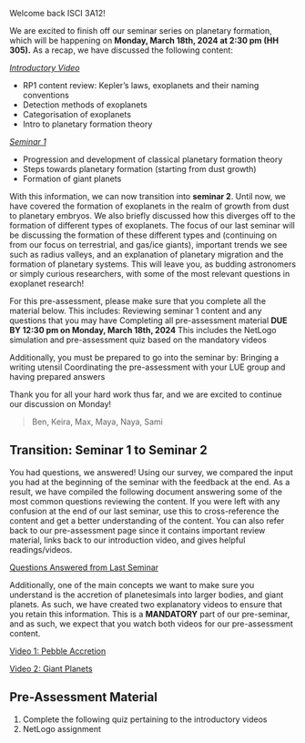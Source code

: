 Welcome back ISCI 3A12!

We are excited to finish off our seminar series on planetary formation, which will be happening on **Monday, March 18th, 2024 at 2:30 pm (HH 305).** As a recap, we have discussed the following content: 

 [*Introductory Video*](https://www.macvideo.ca/media/LUE+Planets+Group+Introduction+Video/1_dyv3mf3x)
- RP1 content review: Kepler’s laws, exoplanets and their naming conventions
- Detection methods of exoplanets
- Categorisation of exoplanets
- Intro to planetary formation theory

[*Seminar 1*](https://samibabbar.github.io/luegroupplanets/)
- Progression and development of classical planetary formation theory
- Steps towards planetary formation (starting from dust growth)
- Formation of giant planets

With this information, we can now transition into **seminar 2**. Until now, we have covered the formation of exoplanets in the realm of growth from dust to planetary embryos. We also briefly discussed how this diverges off to the formation of different types of exoplanets. The focus of our last seminar will be discussing the formation of these different types and (continuing on from our focus on terrestrial, and gas/ice giants), important trends we see such as radius valleys, and an explanation of planetary migration and the formation of planetary systems. This will leave you, as budding astronomers or simply curious researchers, with some of the most relevant questions in exoplanet research!

For this pre-assessment, please make sure that you complete all the material below. This includes:
Reviewing seminar 1 content and any questions that you may have
Completing all pre-assessment material **DUE BY 12:30 pm on Monday, March 18th, 2024**
This includes the NetLogo simulation and pre-assessment quiz based on the mandatory videos

Additionally, you must be prepared to go into the seminar by:
Bringing a writing utensil
Coordinating the pre-assessment with your LUE group and having prepared answers

Thank you for all your hard work thus far, and we are excited to continue our discussion on Monday!

> Ben, Keira, Max, Maya, Naya, Sami

## Transition: Seminar 1 to Seminar 2

You had questions, we answered! Using our survey, we compared the input you had at the beginning of the seminar with the feedback at the end. As a result, we have compiled the following document answering some of the most common questions reviewing the content. If you were left with any confusion at the end of our last seminar, use this to cross-reference the content and get a better understanding of the content. You can also refer back to our pre-assessment page since it contains important review material, links back to our introduction video, and gives helpful readings/videos.

[Questions Answered from Last Seminar](https://www.macvideo.ca/media/LUE+Planets+Group+Introduction+Video/1_dyv3mf3x)

Additionally, one of the main concepts we want to make sure you understand is the accretion of planetesimals into larger bodies, and giant planets. As such, we have created two explanatory videos to ensure that you retain this information. This is a **MANDATORY** part of our pre-seminar, and as such, we expect that you watch both videos for our pre-assessment content. 

[Video 1: Pebble Accretion](https://drive.google.com/file/d/1GwvfK7t266neCJuLUy2Kvr96wk6vJUdW/view?usp=sharing)

[Video 2: Giant Planets](https://www.macvideo.ca/media/LUE+Planets+Group+Introduction+Video/1_dyv3mf3x)
 
## Pre-Assessment Material
1. Complete the following quiz pertaining to the introductory videos
2. NetLogo assignment

